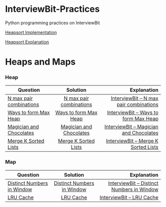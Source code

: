 # InterviewBit-Practices
Python programming practices on InterviewBit

[Heapsort Implementation](https://github.com/woodyko3234/InterviewBit-Practices/blob/master/Heaps%20and%20Maps/Heapsort.py)

[Heapsort Explanation](https://python5566.wordpress.com/2020/07/08/sorting-algorithm-notes-heapsort/)

# Heaps and Maps

### Heap
| Question        | Solution           | Explanation  |
| ------------- |:-------------:| -----:|
|[N max pair combinations](https://www.interviewbit.com/problems/n-max-pair-combinations/)|[N max pair combinations](https://github.com/woodyko3234/InterviewBit-Practices/blob/master/Heaps%20and%20Maps/Heap/N_max_pair_combinations.py)|[InterviewBit – N max pair combinations](https://python5566.wordpress.com/2020/07/17/interviewbit-n-max-pair-combinations/)|
|[Ways to form Max Heap](https://www.interviewbit.com/problems/ways-to-form-max-heap/)|[Ways to form Max Heap](https://github.com/woodyko3234/InterviewBit-Practices/blob/master/Heaps%20and%20Maps/Heap/Ways_to_form_Max_Heap.py)|[InterviewBit – Ways to form Max Heap](https://python5566.wordpress.com/2020/07/21/interviewbit-ways-to-form-max-heap/)|
|[Magician and Chocolates](https://www.interviewbit.com/problems/magician-and-chocolates/)|[Magician and Chocolates](https://github.com/woodyko3234/InterviewBit-Practices/blob/master/Heaps%20and%20Maps/Heap/Magician_and_Chocolates.py)|[InterviewBit – Magician and Chocolates](https://python5566.wordpress.com/2020/07/21/interviewbit-magician-and-chocolates/)|
|[Merge K Sorted Lists](https://www.interviewbit.com/problems/merge-k-sorted-lists/)|[Merge K Sorted Lists](https://github.com/woodyko3234/InterviewBit-Practices/blob/master/Heaps%20and%20Maps/Heap/Merge_K_Sorted_Lists.py)|[InterviewBit – Merge K Sorted Lists](https://python5566.wordpress.com/2020/07/22/interviewbit-merge-k-sorted-lists/)|


### Map
| Question        | Solution           | Explanation  |
| ------------- |:-------------:| -----:|
|[Distinct Numbers in Window](https://www.interviewbit.com/problems/distinct-numbers-in-window/)|[Distinct Numbers in Window](https://github.com/woodyko3234/InterviewBit-Practices/blob/master/Heaps%20and%20Maps/Map/Distinct_Numbers_in_Window.py)|[InterviewBit – Distinct Numbers in Window](https://python5566.wordpress.com/2020/07/24/interviewbit-distinct-numbers-in-window/)|
|[LRU Cache](https://www.interviewbit.com/problems/lru-cache/)|[LRU Cache](https://github.com/woodyko3234/InterviewBit-Practices/blob/master/Heaps%20and%20Maps/Map/LRU_Cache.py)|[InterviewBit – LRU Cache](https://python5566.wordpress.com/2020/07/25/interviewbit-lru-cache/)|
